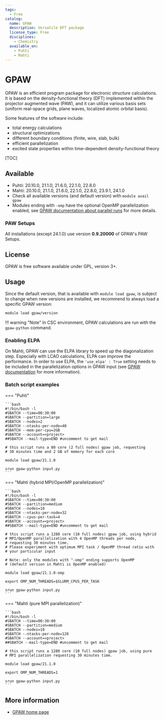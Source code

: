 ```yaml
---
tags:
  - Free
catalog:
  name: GPAW
  description: Versatile DFT package
  license_type: Free
  disciplines:
    - Chemistry
  available_on:
    - Puhti
    - Mahti
---
```


# GPAW

GPAW is an efficient program package for electronic structure
calculations. It is based on the density-functional theory (DFT)
implemented within the projector augmented wave (PAW), and it can utilize
various basis sets (uniform real-space grids, plane waves, localized
atomic orbital basis).

Some features of the software include:

- total energy calculations
- structural optimizations
- different boundary conditions (finite, wire, slab, bulk)
- efficient parallelization
- excited state properties within time-dependent density-functional
    theory

[TOC]

## Available

- Puhti: 20.10.0, 21.1.0, 21.6.0, 22.1.0, 22.8.0
- Mahti: 20.10.0, 21.1.0, 21.6.0, 22.1.0, 22.8.0, 23.9.1, 24.1.0
- Check all available versions (and default version) with
    `module avail gpaw`
- Modules ending with `-omp` have the optional OpenMP parallelization enabled,
    see [GPAW documentation about parallel runs](https://wiki.fysik.dtu.dk/gpaw/documentation/parallel_runs/parallel_runs.html?highlight=openmp#manual-openmp)
    for more details.

### PAW Setups

All installations (except 24.1.0) use version **0.9.20000** of GPAW's PAW Setups.

## License

GPAW is free software available under GPL, version 3+.

## Usage

Since the default version, that is available with `module load gpaw`, is
subject to change when new versions are installed, we recommend to always load
a specific GPAW version:

```bash
module load gpaw/version
```

!!! warning "Note"
    In CSC environment, GPAW calculations are run with the `gpaw-python` command.

### Enabling ELPA

On Mahti, GPAW can use the ELPA library to speed up the diagonalization step. Especially with LCAO calculations, ELPA can improve
the performance. In order to use ELPA, the `'use_elpa' : True` setting needs to be included in the parallelization options in GPAW input
(see [GPAW documentation](https://wiki.fysik.dtu.dk/gpaw/documentation/lcao/lcao.html#notes-on-performance) for more information).

### Batch script examples

=== "Puhti"

    ```bash
    #!/bin/bash -l
    #SBATCH --time=00:30:00
    #SBATCH --partition=large
    #SBATCH --nodes=2
    #SBATCH --ntasks-per-node=40
    #SBATCH --mem-per-cpu=2GB
    #SBATCH --account=<project>
    ##SBATCH --mail-type=END #uncomment to get mail

    # this script runs a 80 core (2 full nodes) gpaw job, requesting
    # 30 minutes time and 2 GB of memory for each core

    module load gpaw/21.1.0

    srun gpaw-python input.py
    ```

=== "Mahti (hybrid MPI/OpenMP parallelization)"

    ```bash
    #!/bin/bash -l
    #SBATCH --time=00:30:00
    #SBATCH --partition=medium
    #SBATCH --nodes=10
    #SBATCH --ntasks-per-node=32
    #SBATCH --cpus-per-task=4
    #SBATCH --account=<project>
    ##SBATCH --mail-type=END #uncomment to get mail

    # this script runs a 1280 core (10 full nodes) gpaw job, using hybrid
    # MPI/OpenMP parallelization with 4 OpenMP threads per node,
    # requesting 30 minutes time.
    # Please experiment with optimum MPI task / OpenMP thread ratio with
    # your particular input

    # Note: only the modules with "-omp" ending supports OpenMP
    # (default version in Mahti is OpenMP enabled)

    module load gpaw/21.1.0-omp

    export OMP_NUM_THREADS=$SLURM_CPUS_PER_TASK

    srun gpaw-python input.py
    ```

=== "Mahti (pure MPI parallelization)"

    ```bash
    #!/bin/bash -l
    #SBATCH --time=00:30:00
    #SBATCH --partition=medium
    #SBATCH --nodes=10
    #SBATCH --ntasks-per-node=128
    #SBATCH --account=<project>
    ##SBATCH --mail-type=END #uncomment to get mail

    # this script runs a 1280 core (10 full nodes) gpaw job, using pure
    # MPI parallelization requesting 30 minutes time.

    module load gpaw/21.1.0

    export OMP_NUM_THREADS=1

    srun gpaw-python input.py
    ```

## More information

- [GPAW home page](https://wiki.fysik.dtu.dk/gpaw/)
